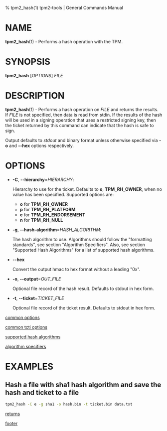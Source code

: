 % tpm2_hash(1) tpm2-tools | General Commands Manual

# NAME

**tpm2_hash**(1) - Performs a hash operation with the TPM.

# SYNOPSIS

**tpm2_hash** [*OPTIONS*] _FILE_

# DESCRIPTION

**tpm2_hash**(1) - Performs a hash operation on _FILE_ and returns the results. If
_FILE_ is not specified, then data is read from stdin. If the results of the
hash will be used in a signing operation that uses a restricted signing key,
then the ticket returned by this command can indicate that the hash is safe to
sign.

Output defaults to *stdout* and binary format unless otherwise specified via **-o**
and **--hex** options respectively.

# OPTIONS

  * **-C**, **\--hierarchy**=_HIERARCHY_:

    Hierarchy to use for the ticket. Defaults to **o**, **TPM_RH_OWNER**, when
    no value has been specified.
    Supported options are:
      * **o** for **TPM_RH_OWNER**
      * **p** for **TPM_RH_PLATFORM**
      * **e** for **TPM_RH_ENDORSEMENT**
      * **n** for **TPM_RH_NULL**

  * **-g**, **\--hash-algorithm**=_HASH\_ALGORITHM_:

    The hash algorithm to use.
    Algorithms should follow the "formatting standards", see section
    "Algorithm Specifiers".
    Also, see section "Supported Hash Algorithms" for a list of supported hash
    algorithms.

  * **\--hex**

	Convert the output hmac to hex format without a leading "0x".

  * **-o**, **\--output**=_OUT\_FILE_

    Optional file record of the hash result. Defaults to stdout in hex form.

  * **-t**, **\--ticket**=_TICKET\_FILE_

    Optional file record of the ticket result. Defaults to stdout in hex form.

[common options](common/options.md)

[common tcti options](common/tcti.md)

[supported hash algorithms](common/hash.md)

[algorithm specifiers](common/alg.md)

# EXAMPLES

## Hash a file with sha1 hash algorithm and save the hash and ticket to a file
```bash
tpm2_hash -C e -g sha1 -o hash.bin -t ticket.bin data.txt
```

[returns](common/returns.md)

[footer](common/footer.md)
